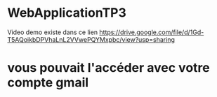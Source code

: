 # WebApplicationTP3
Video demo existe dans ce lien
https://drive.google.com/file/d/1Gd-T5AQoikbDPVhaLnL2VVwePQYMxpbc/view?usp=sharing
<h1>vous pouvait l'accéder avec votre compte gmail </h1>
